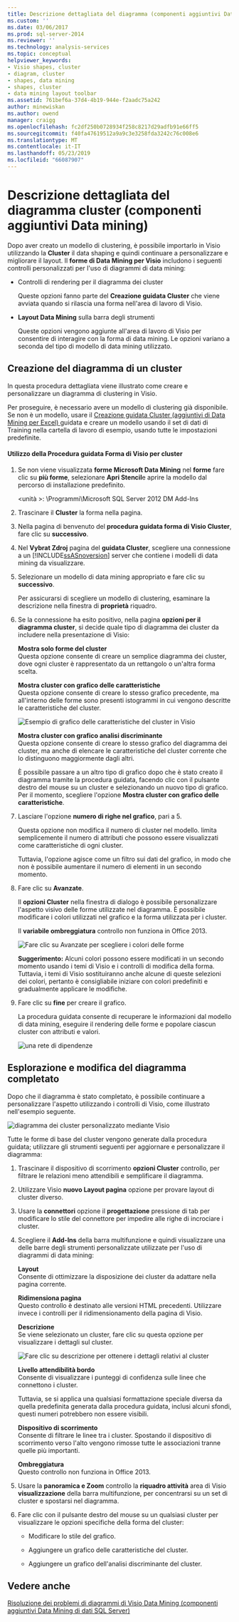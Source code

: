 ```yaml
---
title: Descrizione dettagliata del diagramma (componenti aggiuntivi Data Mining dei dati) del cluster | Microsoft Docs
ms.custom: ''
ms.date: 03/06/2017
ms.prod: sql-server-2014
ms.reviewer: ''
ms.technology: analysis-services
ms.topic: conceptual
helpviewer_keywords:
- Visio shapes, cluster
- diagram, cluster
- shapes, data mining
- shapes, cluster
- data mining layout toolbar
ms.assetid: 761bef6a-37d4-4b19-944e-f2aadc75a242
author: minewiskan
ms.author: owend
manager: craigg
ms.openlocfilehash: fc2df250b0728934f258c8217d29adfb91e66ff5
ms.sourcegitcommit: f40fa47619512a9a9c3e3258fda3242c76c008e6
ms.translationtype: MT
ms.contentlocale: it-IT
ms.lasthandoff: 05/23/2019
ms.locfileid: "66087907"
---
```

# <a name="cluster-diagram-walkthrough-data-mining-add-ins"></a>Descrizione dettagliata del diagramma cluster (componenti aggiuntivi Data mining)
  Dopo aver creato un modello di clustering, è possibile importarlo in Visio utilizzando la **Cluster** il data shaping e quindi continuare a personalizzare e migliorare il layout. Il **forme di Data Mining per Visio** includono i seguenti controlli personalizzati per l'uso di diagrammi di data mining:  
  
-   Controlli di rendering per il diagramma dei cluster  
  
     Queste opzioni fanno parte del **Creazione guidata Cluster** che viene avviata quando si rilascia una forma nell'area di lavoro di Visio.  
  
-   **Layout Data Mining** sulla barra degli strumenti  
  
     Queste opzioni vengono aggiunte all'area di lavoro di Visio per consentire di interagire con la forma di data mining. Le opzioni variano a seconda del tipo di modello di data mining utilizzato.  
  
## <a name="build-a-cluster-diagram"></a>Creazione del diagramma di un cluster  
 In questa procedura dettagliata viene illustrato come creare e personalizzare un diagramma di clustering in Visio.  
  
 Per proseguire, è necessario avere un modello di clustering già disponibile. Se non è un modello, usare il [Creazione guidata Cluster &#40;aggiuntivi di Data Mining per Excel&#41; ](cluster-wizard-data-mining-add-ins-for-excel.md) guidata e creare un modello usando il set di dati di Training nella cartella di lavoro di esempio, usando tutte le impostazioni predefinite.  
  
#### <a name="use-the-cluster-visio-shape-wizard"></a>Utilizzo della Procedura guidata Forma di Visio per cluster  
  
1.  Se non viene visualizzata **forme Microsoft Data Mining** nel **forme** fare clic su **più forme**, selezionare **Apri Stencil**e aprire la modello dal percorso di installazione predefinito.  
  
     \<unità >: \Programmi\Microsoft SQL Server 2012 DM Add-Ins  
  
2.  Trascinare il **Cluster** la forma nella pagina.  
  
3.  Nella pagina di benvenuto del **procedura guidata forma di Visio Cluster**, fare clic su **successivo**.  
  
4.  Nel **Vybrat Zdroj** pagina del **guidata Cluster**, scegliere una connessione a un [!INCLUDE[ssASnoversion](../includes/ssasnoversion-md.md)] server che contiene i modelli di data mining da visualizzare.  
  
5.  Selezionare un modello di data mining appropriato e fare clic su **successivo**.  
  
     Per assicurarsi di scegliere un modello di clustering, esaminare la descrizione nella finestra di **proprietà** riquadro.  
  
6.  Se la connessione ha esito positivo, nella pagina **opzioni per il diagramma cluster**, si decide quale tipo di diagramma dei cluster da includere nella presentazione di Visio:  
  
     **Mostra solo forme del cluster**  
     Questa opzione consente di creare un semplice diagramma dei cluster, dove ogni cluster è rappresentato da un rettangolo o un'altra forma scelta.  
  
     **Mostra cluster con grafico delle caratteristiche**  
     Questa opzione consente di creare lo stesso grafico precedente, ma all'interno delle forme sono presenti istogrammi in cui vengono descritte le caratteristiche del cluster.  
  
     ![Esempio di grafico delle caratteristiche del cluster in Visio](media/dm13-visio-cluster-samplecharshape.gif "esempio di grafico delle caratteristiche del cluster in Visio")  
  
     **Mostra cluster con grafico analisi discriminante**  
     Questa opzione consente di creare lo stesso grafico del diagramma dei cluster, ma anche di elencare le caratteristiche del cluster corrente che lo distinguono maggiormente dagli altri.  
  
     È possibile passare a un altro tipo di grafico dopo che è stato creato il diagramma tramite la procedura guidata, facendo clic con il pulsante destro del mouse su un cluster e selezionando un nuovo tipo di grafico. Per il momento, scegliere l'opzione **Mostra cluster con grafico delle caratteristiche**.  
  
7.  Lasciare l'opzione **numero di righe nel grafico**, pari a 5.  
  
     Questa opzione non modifica il numero di cluster nel modello. limita semplicemente il numero di attributi che possono essere visualizzati come caratteristiche di ogni cluster.  
  
     Tuttavia, l'opzione agisce come un filtro sui dati del grafico, in modo che non è possibile aumentare il numero di elementi in un secondo momento.  
  
8.  Fare clic su **Avanzate**.  
  
     Il **opzioni Cluster** nella finestra di dialogo è possibile personalizzare l'aspetto visivo delle forme utilizzate nel diagramma. È possibile modificare i colori utilizzati nel grafico e la forma utilizzata per i cluster.  
  
     Il **variabile ombreggiatura** controllo non funziona in Office 2013.  
  
     ![Fare clic su Avanzate per scegliere i colori delle forme](media/dm13-visio-clusteroptions-advanced.gif "fare clic su Avanzate per scegliere i colori delle forme")  
  
     **Suggerimento:** Alcuni colori possono essere modificati in un secondo momento usando i temi di Visio e i controlli di modifica della forma. Tuttavia, i temi di Visio sostituiranno anche alcune di queste selezioni dei colori, pertanto è consigliabile iniziare con colori predefiniti e gradualmente applicare le modifiche.  
  
9. Fare clic su **fine** per creare il grafico.  
  
     La procedura guidata consente di recuperare le informazioni dal modello di data mining, eseguire il rendering delle forme e popolare ciascun cluster con attributi e valori.  
  
     ![una rete di dipendenze](media/dm13-visiodepnet-defaultgraph.gif "una rete di dipendenze")  
  
## <a name="explore-and-modify-the-finished-diagram"></a>Esplorazione e modifica del diagramma completato  
 Dopo che il diagramma è stato completato, è possibile continuare a personalizzare l'aspetto utilizzando i controlli di Visio, come illustrato nell'esempio seguente.  
  
 ![diagramma dei cluster personalizzato mediante Visio](media/dm13-visio-clustercomplete1.gif "diagramma dei cluster personalizzato mediante Visio")  
  
 Tutte le forme di base del cluster vengono generate dalla procedura guidata; utilizzare gli strumenti seguenti per aggiornare e personalizzare il diagramma:  
  
1.  Trascinare il dispositivo di scorrimento **opzioni Cluster** controllo, per filtrare le relazioni meno attendibili e semplificare il diagramma.  
  
2.  Utilizzare Visio **nuovo Layout pagina** opzione per provare layout di cluster diverso.  
  
3.  Usare la **connettori** opzione il **progettazione** pressione di tab per modificare lo stile del connettore per impedire alle righe di incrociare i cluster.  
  
4.  Scegliere il **Add-Ins** della barra multifunzione e quindi visualizzare una delle barre degli strumenti personalizzate utilizzate per l'uso di diagrammi di data mining:  
  
     **Layout**  
     Consente di ottimizzare la disposizione dei cluster da adattare nella pagina corrente.  
  
     **Ridimensiona pagina**  
     Questo controllo è destinato alle versioni HTML precedenti. Utilizzare invece i controlli per il ridimensionamento della pagina di Visio.  
  
     **Descrizione**  
     Se viene selezionato un cluster, fare clic su questa opzione per visualizzare i dettagli sul cluster.  
  
     ![Fare clic su descrizione per ottenere i dettagli relativi al cluster](media/dm13-visio-cluster-description-control.gif "fare clic su descrizione per informazioni dettagliate sul cluster")  
  
     **Livello attendibilità bordo**  
     Consente di visualizzare i punteggi di confidenza sulle linee che connettono i cluster.  
  
     Tuttavia, se si applica una qualsiasi formattazione speciale diversa da quella predefinita generata dalla procedura guidata, inclusi alcuni sfondi, questi numeri potrebbero non essere visibili.  
  
     **Dispositivo di scorrimento**  
     Consente di filtrare le linee tra i cluster. Spostando il dispositivo di scorrimento verso l'alto vengono rimosse tutte le associazioni tranne quelle più importanti.  
  
     **Ombreggiatura**  
     Questo controllo non funziona in Office 2013.  
  
5.  Usare la **panoramica e Zoom** controllo la **riquadro attività** area di Visio **visualizzazione** della barra multifunzione, per concentrarsi su un set di cluster e spostarsi nel diagramma.  
  
6.  Fare clic con il pulsante destro del mouse su un qualsiasi cluster per visualizzare le opzioni specifiche della forma del cluster:  
  
    -   Modificare lo stile del grafico.  
  
    -   Aggiungere un grafico delle caratteristiche del cluster.  
  
    -   Aggiungere un grafico dell'analisi discriminante del cluster.  
  
## <a name="see-also"></a>Vedere anche  
 [Risoluzione dei problemi di diagrammi di Visio Data Mining &#40;componenti aggiuntivi Data Mining di dati SQL Server&#41;](troubleshooting-visio-data-mining-diagrams-sql-server-data-mining-add-ins.md)  
  
  
